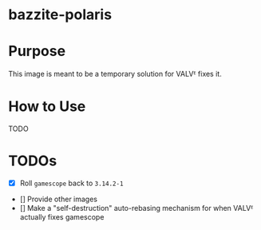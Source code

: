 # bazzite-polaris

# Purpose

This image is meant to be a temporary solution for VALVᴱ fixes it.

# How to Use
TODO

# TODOs
- [x] Roll `gamescope` back to `3.14.2-1`
- [] Provide other images
- [] Make a "self-destruction" auto-rebasing mechanism for when VALVᴱ actually fixes gamescope
